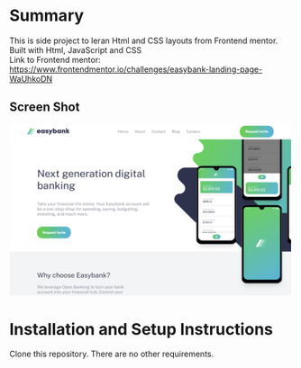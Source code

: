 # Summary

This is side project to leran Html and CSS layouts from Frontend mentor.
Built with Html, JavaScript and CSS
<br>Link to Frontend mentor: https://www.frontendmentor.io/challenges/easybank-landing-page-WaUhkoDN
## Screen Shot

<img src="/screen_shots/screen_shot.png" width="500">

# Installation and Setup Instructions

Clone this repository. There are no other requirements.


